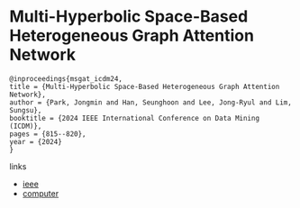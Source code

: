 # Multi-Hyperbolic Space-Based Heterogeneous Graph Attention Network

```
@inproceedings{msgat_icdm24,
title = {Multi-Hyperbolic Space-Based Heterogeneous Graph Attention Network},
author = {Park, Jongmin and Han, Seunghoon and Lee, Jong-Ryul and Lim, Sungsu},
booktitle = {2024 IEEE International Conference on Data Mining (ICDM)},
pages = {815--820},
year = {2024}
}
```

links
- [ieee](https://doi.org/10.1109/ICDM59182.2024.00098)
- [computer](https://doi.ieeecomputersociety.org/10.1109/ICDM59182.2024.00098)
